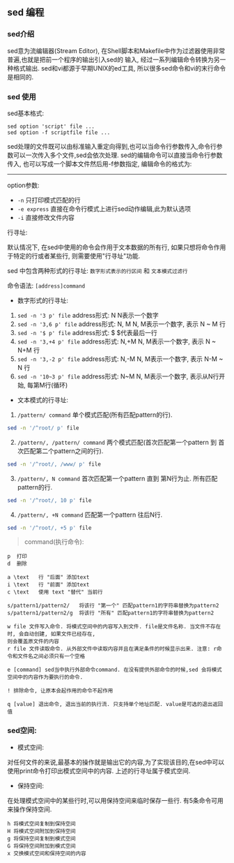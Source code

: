 ## sed 编程

### sed介绍

sed意为流编辑器(Stream Editor), 在Shell脚本和Makefile中作为过滤器使用非常普遍,也就是把前一个程序的输出引入sed的
输入, 经过一系列编辑命令转换为另一种格式输出. sed和vi都源于早期UNIX的ed工具, 所以很多sed命令和vi的末行命令是相同的.


### sed 使用

sed基本格式:

```
sed option 'script' file ...
sed option -f scriptfile file ...
```

sed处理的文件既可以由标准输入重定向得到,也可以当命令行参数传入,命令行参数可以一次传入多个文件,sed会依次处理.
sed的编辑命令可以直接当命令行参数传入, 也可以写成一个脚本文件然后用-f参数指定, 编辑命令的格式为:

---

option参数:

- `-n` 只打印模式匹配的行
- `-e express` 直接在命令行模式上进行sed动作编辑,此为默认选项
- `-i` 直接修改文件内容


行寻址:

默认情况下, 在sed中使用的命令会作用于文本数据的所有行, 如果只想将命令作用于特定的行或者某些行, 则需要使用"行寻址"功能.

sed 中包含两种形式的行寻址: `数字形式表示的行区间` 和 `文本模式过滤行`

命令语法: `[address]command`

- 数字形式的行寻址:

1. `sed -n '3 p' file`      address形式: N       N表示一个数字
2. `sed -n '3,6 p' file`    address形式: N, M    N, M表示一个数字, 表示 N ~ M 行
3. `sed -n '$ p' file`      address形式: $       $代表最后一行
4. `sed -n '3,+4 p' file`   address形式: N,+M    N, M表示一个数字, 表示 N ~ N+M 行
5. `sed -n '3,-2 p' file`   address形式: N,-M    N, M表示一个数字, 表示 N-M ~ N 行
6. `sed -n '10~3 p' file`   address形式: N~M     N, M表示一个数字, 表示从N行开始, 每第M行(循环)

- 文本模式的行寻址:

1. `/pattern/ command` 单个模式匹配(所有匹配pattern的行).

```bash
sed -n '/^root/ p' file
```

2. `/pattern/, /pattern/ command` 两个模式匹配(首次匹配第一个pattern 到 首次匹配第二个pattern之间的行).

```bash
sed -n '/^root/, /www/ p' file
```

3. `/pattern/, N command` 首次匹配第一个pattern 直到 第N行为止. 所有匹配pattern的行.

```bash
sed -n '/^root/, 10 p' file
```

4. `/pattern/, +N command` 匹配第一个pattern 往后N行.

```bash
sed -n '/^root/, +5 p' file
```
   

> command(执行命令):

```
p  打印
d  删除

a \text   行 "后面" 添加text
i \text   行 "前面" 添加text
c \text   使用 text "替代" 当前行

s/pattern1/pattern2/   将该行 "第一个" 匹配pattern1的字符串替换为pattern2
s/pattern1/pattern2/g  将该行 "所有" 匹配pattern1的字符串替换为pattern2

w file 文件写入命令. 将模式空间中的内容写入到文件. file是文件名称. 当文件不存在时, 会自动创建, 如果文件已经存在,
则会覆盖原文件的内容
r file 文件读取命令. 从外部文件中读取内容并且在满足条件的时候显示出来. 注意: r命令和文件名之间必须只有一个空格

e [command] sed当中执行外部命令command. 在没有提供外部命令的时候,sed 会将模式空间中的内容作为要执行的命令.

! 排除命令, 让原本会起作用的命令不起作用

q [value] 退出命令, 退出当前的执行流. 只支持单个地址匹配. value是可选的退出返回值
```


### sed空间:

- 模式空间:

对任何文件的来说,最基本的操作就是输出它的内容,为了实现该目的,在sed中可以使用print命令打印出模式空间中的内容. 
上述的行寻址属于模式空间.

- 保持空间:

在处理模式空间中的某些行时,可以用保持空间来临时保存一些行. 有5条命令可用来操作保持空间.

```
h 将模式空间复制到保持空间
H 将模式空间附加到保持空间
g 将保持空间复制到模式空间
G 将保持空间附加到模式空间
x 交换模式空间和保持空间的内容
```


